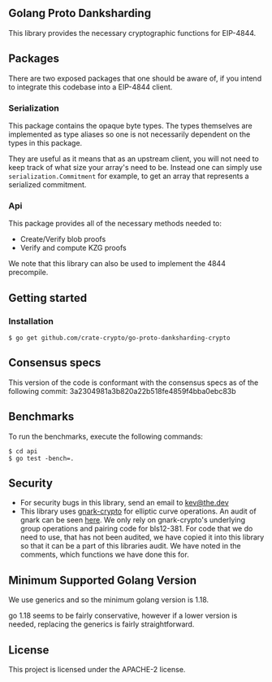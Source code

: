 ## Golang Proto Danksharding

This library provides the necessary cryptographic functions for EIP-4844.

## Packages

There are two exposed packages that one should be aware of, if you intend to integrate this
codebase into a EIP-4844 client. 

### Serialization

This package contains the opaque byte types. The types themselves are implemented as type aliases so one is not necessarily dependent on the types in this package. 

They are useful as it means that as an upstream client, you will not need to keep track of what size your array's need to be. Instead one can simply use `serialization.Commitment` for example, to get an array that represents a serialized commitment.

### Api

This package provides all of the necessary methods needed to:

- Create/Verify blob proofs
- Verify and compute KZG proofs

We note that this library can also be used to implement the 4844 precompile.
## Getting started

### Installation 

```
$ go get github.com/crate-crypto/go-proto-danksharding-crypto
```


## Consensus specs

This version of the code is conformant with the consensus specs as of the following commit:
3a2304981a3b820a22b518fe4859f4bba0ebc83b

## Benchmarks

To run the benchmarks, execute the following commands:

```
$ cd api
$ go test -bench=.
```

## Security

- For security bugs in this library, send an email to kev@the.dev
- This library uses [gnark-crypto](https://github.com/ConsenSys/gnark-crypto/tree/master) for elliptic curve operations. An audit of gnark can be seen [here](https://github.com/ConsenSys/gnark-crypto/blob/master/audit_oct2022.pdf). We only rely on gnark-crypto's underlying group operations and pairing code for bls12-381. For code that we do need to use, that has not been audited, we have copied it into this library so that it can be a part of this libraries audit. We have noted in the comments, which functions we have done this for. 

## Minimum Supported Golang Version

We use generics and so the minimum golang version is 1.18.

go 1.18 seems to be fairly conservative, however if a lower version is needed,
replacing the generics is fairly straightforward.

## License

This project is licensed under the APACHE-2 license.